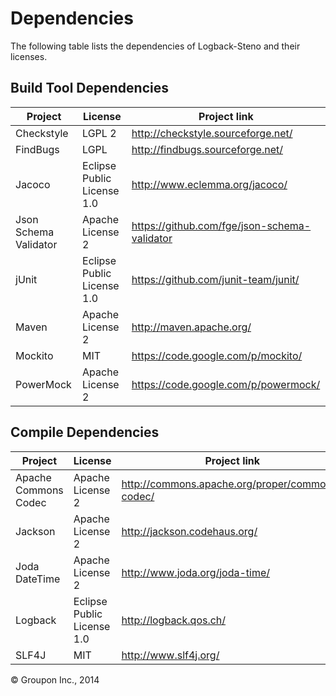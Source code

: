 Dependencies
========

The following table lists the dependencies of Logback-Steno and their licenses.

Build Tool Dependencies
------------------

Project              | License                    | Project link
---------------------|----------------------------|-------------
Checkstyle           | LGPL 2                     | http://checkstyle.sourceforge.net/
FindBugs             | LGPL                       | http://findbugs.sourceforge.net/
Jacoco               | Eclipse Public License 1.0 | http://www.eclemma.org/jacoco/
Json Schema Validator| Apache License 2           | https://github.com/fge/json-schema-validator
jUnit                | Eclipse Public License 1.0 | https://github.com/junit-team/junit/
Maven                | Apache License 2           | http://maven.apache.org/
Mockito              | MIT                        | https://code.google.com/p/mockito/
PowerMock            | Apache License 2           | https://code.google.com/p/powermock/


Compile Dependencies
--------------------

Project                    | License                    | Project link
---------------------------|----------------------------|-------------
Apache Commons Codec       | Apache License 2           | http://commons.apache.org/proper/commons-codec/
Jackson                    | Apache License 2           | http://jackson.codehaus.org/
Joda DateTime              | Apache License 2           | http://www.joda.org/joda-time/
Logback                    | Eclipse Public License 1.0 | http://logback.qos.ch/
SLF4J                      | MIT                        | http://www.slf4j.org/

&copy; Groupon Inc., 2014
